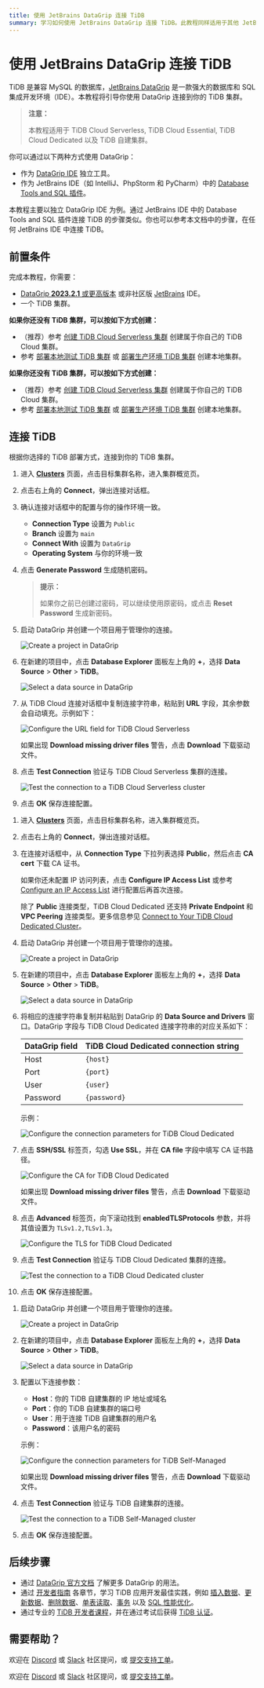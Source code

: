 ```yaml
---
title: 使用 JetBrains DataGrip 连接 TiDB
summary: 学习如何使用 JetBrains DataGrip 连接 TiDB。此教程同样适用于其他 JetBrains IDE（如 IntelliJ、PhpStorm 和 PyCharm）中的 Database Tools and SQL 插件。
---
```


# 使用 JetBrains DataGrip 连接 TiDB

TiDB 是兼容 MySQL 的数据库，[JetBrains DataGrip](https://www.jetbrains.com/help/datagrip/getting-started.html) 是一款强大的数据库和 SQL 集成开发环境（IDE）。本教程将引导你使用 DataGrip 连接到你的 TiDB 集群。

> **注意：**
>
> 本教程适用于 TiDB Cloud Serverless, TiDB Cloud Essential, TiDB Cloud Dedicated 以及 TiDB 自建集群。

你可以通过以下两种方式使用 DataGrip：

- 作为 [DataGrip IDE](https://www.jetbrains.com/datagrip/download) 独立工具。
- 作为 JetBrains IDE（如 IntelliJ、PhpStorm 和 PyCharm）中的 [Database Tools and SQL 插件](https://www.jetbrains.com/help/idea/relational-databases.html)。

本教程主要以独立 DataGrip IDE 为例。通过 JetBrains IDE 中的 Database Tools and SQL 插件连接 TiDB 的步骤类似。你也可以参考本文档中的步骤，在任何 JetBrains IDE 中连接 TiDB。

## 前置条件

完成本教程，你需要：

- [DataGrip **2023.2.1** 或更高版本](https://www.jetbrains.com/datagrip/download/) 或非社区版 [JetBrains](https://www.jetbrains.com/) IDE。
- 一个 TiDB 集群。

<CustomContent platform="tidb">

**如果你还没有 TiDB 集群，可以按如下方式创建：**

- （推荐）参考 [创建 TiDB Cloud Serverless 集群](/develop/dev-guide-build-cluster-in-cloud.md) 创建属于你自己的 TiDB Cloud 集群。
- 参考 [部署本地测试 TiDB 集群](/quick-start-with-tidb.md#deploy-a-local-test-cluster) 或 [部署生产环境 TiDB 集群](/production-deployment-using-tiup.md) 创建本地集群。

</CustomContent>
<CustomContent platform="tidb-cloud">

**如果你还没有 TiDB 集群，可以按如下方式创建：**

- （推荐）参考 [创建 TiDB Cloud Serverless 集群](/develop/dev-guide-build-cluster-in-cloud.md) 创建属于你自己的 TiDB Cloud 集群。
- 参考 [部署本地测试 TiDB 集群](https://docs.pingcap.com/tidb/stable/quick-start-with-tidb#deploy-a-local-test-cluster) 或 [部署生产环境 TiDB 集群](https://docs.pingcap.com/tidb/stable/production-deployment-using-tiup) 创建本地集群。

</CustomContent>

## 连接 TiDB

根据你选择的 TiDB 部署方式，连接到你的 TiDB 集群。

<SimpleTab>
<div label="TiDB Cloud Serverless or Essential">

1. 进入 [**Clusters**](https://tidbcloud.com/console/clusters) 页面，点击目标集群名称，进入集群概览页。

2. 点击右上角的 **Connect**，弹出连接对话框。

3. 确认连接对话框中的配置与你的操作环境一致。

    - **Connection Type** 设置为 `Public`
    - **Branch** 设置为 `main`
    - **Connect With** 设置为 `DataGrip`
    - **Operating System** 与你的环境一致

4. 点击 **Generate Password** 生成随机密码。

    > **提示：**
    >
    > 如果你之前已创建过密码，可以继续使用原密码，或点击 **Reset Password** 生成新密码。

5. 启动 DataGrip 并创建一个项目用于管理你的连接。

    ![Create a project in DataGrip](https://docs-download.pingcap.com/media/images/docs/develop/datagrip-create-project.jpg)

6. 在新建的项目中，点击 **Database Explorer** 面板左上角的 **+**，选择 **Data Source** > **Other** > **TiDB**。

    ![Select a data source in DataGrip](https://docs-download.pingcap.com/media/images/docs/develop/datagrip-data-source-select.jpg)

7. 从 TiDB Cloud 连接对话框中复制连接字符串，粘贴到 **URL** 字段，其余参数会自动填充。示例如下：

    ![Configure the URL field for TiDB Cloud Serverless](https://docs-download.pingcap.com/media/images/docs/develop/datagrip-url-paste.jpg)

    如果出现 **Download missing driver files** 警告，点击 **Download** 下载驱动文件。

8. 点击 **Test Connection** 验证与 TiDB Cloud Serverless 集群的连接。

    ![Test the connection to a TiDB Cloud Serverless cluster](https://docs-download.pingcap.com/media/images/docs/develop/datagrip-test-connection.jpg)

9. 点击 **OK** 保存连接配置。

</div>
<div label="TiDB Cloud Dedicated">

1. 进入 [**Clusters**](https://tidbcloud.com/console/clusters) 页面，点击目标集群名称，进入集群概览页。

2. 点击右上角的 **Connect**，弹出连接对话框。

3. 在连接对话框中，从 **Connection Type** 下拉列表选择 **Public**，然后点击 **CA cert** 下载 CA 证书。

    如果你还未配置 IP 访问列表，点击 **Configure IP Access List** 或参考 [Configure an IP Access List](https://docs.pingcap.com/tidbcloud/configure-ip-access-list) 进行配置后再首次连接。

    除了 **Public** 连接类型，TiDB Cloud Dedicated 还支持 **Private Endpoint** 和 **VPC Peering** 连接类型。更多信息参见 [Connect to Your TiDB Cloud Dedicated Cluster](https://docs.pingcap.com/tidbcloud/connect-to-tidb-cluster)。

4. 启动 DataGrip 并创建一个项目用于管理你的连接。

    ![Create a project in DataGrip](https://docs-download.pingcap.com/media/images/docs/develop/datagrip-create-project.jpg)

5. 在新建的项目中，点击 **Database Explorer** 面板左上角的 **+**，选择 **Data Source** > **Other** > **TiDB**。

    ![Select a data source in DataGrip](https://docs-download.pingcap.com/media/images/docs/develop/datagrip-data-source-select.jpg)

6. 将相应的连接字符串复制并粘贴到 DataGrip 的 **Data Source and Drivers** 窗口。DataGrip 字段与 TiDB Cloud Dedicated 连接字符串的对应关系如下：

    | DataGrip field | TiDB Cloud Dedicated connection string |
    | -------------- | ------------------------------- |
    | Host           | `{host}`                        |
    | Port           | `{port}`                        |
    | User           | `{user}`                        |
    | Password       | `{password}`                    |

    示例：

    ![Configure the connection parameters for TiDB Cloud Dedicated](https://docs-download.pingcap.com/media/images/docs/develop/datagrip-dedicated-connect.jpg)

7. 点击 **SSH/SSL** 标签页，勾选 **Use SSL**，并在 **CA file** 字段中填写 CA 证书路径。

    ![Configure the CA for TiDB Cloud Dedicated](https://docs-download.pingcap.com/media/images/docs/develop/datagrip-dedicated-ssl.jpg)

    如果出现 **Download missing driver files** 警告，点击 **Download** 下载驱动文件。

8. 点击 **Advanced** 标签页，向下滚动找到 **enabledTLSProtocols** 参数，并将其值设置为 `TLSv1.2,TLSv1.3`。

    ![Configure the TLS for TiDB Cloud Dedicated](https://docs-download.pingcap.com/media/images/docs/develop/datagrip-dedicated-advanced.jpg)

9. 点击 **Test Connection** 验证与 TiDB Cloud Dedicated 集群的连接。

    ![Test the connection to a TiDB Cloud Dedicated cluster](https://docs-download.pingcap.com/media/images/docs/develop/datagrip-dedicated-test-connection.jpg)

10. 点击 **OK** 保存连接配置。

</div>
<div label="TiDB Self-Managed">

1. 启动 DataGrip 并创建一个项目用于管理你的连接。

    ![Create a project in DataGrip](https://docs-download.pingcap.com/media/images/docs/develop/datagrip-create-project.jpg)

2. 在新建的项目中，点击 **Database Explorer** 面板左上角的 **+**，选择 **Data Source** > **Other** > **TiDB**。

    ![Select a data source in DataGrip](https://docs-download.pingcap.com/media/images/docs/develop/datagrip-data-source-select.jpg)

3. 配置以下连接参数：

    - **Host**：你的 TiDB 自建集群的 IP 地址或域名
    - **Port**：你的 TiDB 自建集群的端口号
    - **User**：用于连接 TiDB 自建集群的用户名
    - **Password**：该用户名的密码

    示例：

    ![Configure the connection parameters for TiDB Self-Managed](https://docs-download.pingcap.com/media/images/docs/develop/datagrip-self-hosted-connect.jpg)

    如果出现 **Download missing driver files** 警告，点击 **Download** 下载驱动文件。

4. 点击 **Test Connection** 验证与 TiDB 自建集群的连接。

    ![Test the connection to a TiDB Self-Managed cluster](https://docs-download.pingcap.com/media/images/docs/develop/datagrip-self-hosted-test-connection.jpg)

5. 点击 **OK** 保存连接配置。

</div>
</SimpleTab>

## 后续步骤

- 通过 [DataGrip 官方文档](https://www.jetbrains.com/help/datagrip/getting-started.html) 了解更多 DataGrip 的用法。
- 通过 [开发者指南](/develop/dev-guide-overview.md) 各章节，学习 TiDB 应用开发最佳实践，例如 [插入数据](/develop/dev-guide-insert-data.md)、[更新数据](/develop/dev-guide-update-data.md)、[删除数据](/develop/dev-guide-delete-data.md)、[单表读取](/develop/dev-guide-get-data-from-single-table.md)、[事务](/develop/dev-guide-transaction-overview.md) 以及 [SQL 性能优化](/develop/dev-guide-optimize-sql-overview.md)。
- 通过专业的 [TiDB 开发者课程](https://www.pingcap.com/education/)，并在通过考试后获得 [TiDB 认证](https://www.pingcap.com/education/certification/)。

## 需要帮助？

<CustomContent platform="tidb">

欢迎在 [Discord](https://discord.gg/DQZ2dy3cuc?utm_source=doc) 或 [Slack](https://slack.tidb.io/invite?team=tidb-community&channel=everyone&ref=pingcap-docs) 社区提问，或 [提交支持工单](/support.md)。

</CustomContent>

<CustomContent platform="tidb-cloud">

欢迎在 [Discord](https://discord.gg/DQZ2dy3cuc?utm_source=doc) 或 [Slack](https://slack.tidb.io/invite?team=tidb-community&channel=everyone&ref=pingcap-docs) 社区提问，或 [提交支持工单](https://tidb.support.pingcap.com/)。

</CustomContent>
